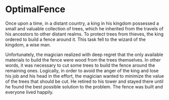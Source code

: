 # OptimalFence

Once upon a time, in a distant country, a king in his kingdom possessed a small and valuable collection of trees, which he inherited from the travels of his ancestors to other distant realms. To protect trees from thieves, the king ordered to build a fence around it. This task fell to the wizard of the kingdom, a wise man.

Unfortunately, the magician realized with deep regret that the only available materials to build the fence were wood from the trees themselves. In other words, it was necessary to cut some trees to build the fence around the remaining ones. Logically, in order to avoid the anger of the king and lose his job and his head in the effort, the magician wanted to minimize the value of the trees that should be cut. He retired to his tower and stayed there until he found the best possible solution to the problem. The fence was built and everyone lived happily.

